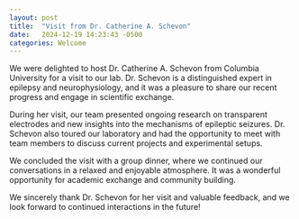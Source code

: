 ```yaml
---
layout: post
title:  "Visit from Dr. Catherine A. Schevon"
date:   2024-12-19 14:23:43 -0500
categories: Welcome
---
```

We were delighted to host Dr. Catherine A. Schevon from Columbia University for a visit to our lab. Dr. Schevon is a distinguished expert in epilepsy and neurophysiology, and it was a pleasure to share our recent progress and engage in scientific exchange.  

During her visit, our team presented ongoing research on transparent electrodes and new insights into the mechanisms of epileptic seizures. Dr. Schevon also toured our laboratory and had the opportunity to meet with team members to discuss current projects and experimental setups.  

We concluded the visit with a group dinner, where we continued our conversations in a relaxed and enjoyable atmosphere. It was a wonderful opportunity for academic exchange and community building.  

We sincerely thank Dr. Schevon for her visit and valuable feedback, and we look forward to continued interactions in the future!  




